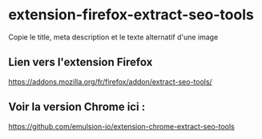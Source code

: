 # extension-firefox-extract-seo-tools

Copie le title, meta description et le texte alternatif d'une image

## Lien vers l'extension Firefox

https://addons.mozilla.org/fr/firefox/addon/extract-seo-tools/

## Voir la version Chrome ici : 

https://github.com/emulsion-io/extension-chrome-extract-seo-tools
